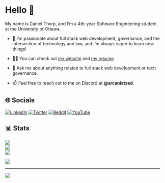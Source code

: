 # Hello 👋

My name is Daniel Thorp, and I’m a 4th-year Software Engineering student at the University of Ottawa.

<!-- - 🔭 I’m currently -->

- 🌱 I’m passionate about full stack web development, governance, and the intersection of technology and law, and I’m always eager to learn new things!

<!-- - 🤝 I’m looking for **Summer 2025 internship opportunities**. -->

- 👨‍💻 You can check out [my website](https://arcanist.me) and [my resume](https://arcanist.me/resume).

- 💬 Ask me about anything related to full stack web development or tech governance.

- 📫 Feel free to reach out to me on Discord at **@arcanistzed**.

## 🌐 Socials

[![LinkedIn](https://img.shields.io/badge/LinkedIn-%230077B5.svg?logo=linkedin&logoColor=white)](https://linkedin.com/in/daniel-a-thorp) [![Twitter](https://img.shields.io/badge/Twitter-%231DA1F2.svg?logo=Twitter&logoColor=white)](https://twitter.com/arcanistzed)  [![Reddit](https://img.shields.io/badge/Reddit-%23FF4500.svg?logo=Reddit&logoColor=white)](https://reddit.com/user/arcanistzed) [![YouTube](https://img.shields.io/badge/YouTube-%23FF0000.svg?logo=YouTube&logoColor=white)](https://youtube.com/@arcanistzed)

## 📊 Stats

![](https://github-readme-stats.vercel.app/api?username=arcanistzed&theme=dark&hide_border=false&include_all_commits=true&count_private=true)<br/>
![](https://github-readme-streak-stats.herokuapp.com/?user=arcanistzed&theme=dark&hide_border=false)<br/>
![](https://github-readme-stats.vercel.app/api/top-langs/?username=arcanistzed&theme=dark&hide_border=false&include_all_commits=true&count_private=true&layout=compact)

![](https://github-profile-trophy.vercel.app/?username=arcanistzed&theme=onedark&no-frame=true&no-bg=true&margin-w=4)

---
[![](https://visitcount.itsvg.in/api?id=arcanistzed&icon=1&color=6)](https://visitcount.itsvg.in)
